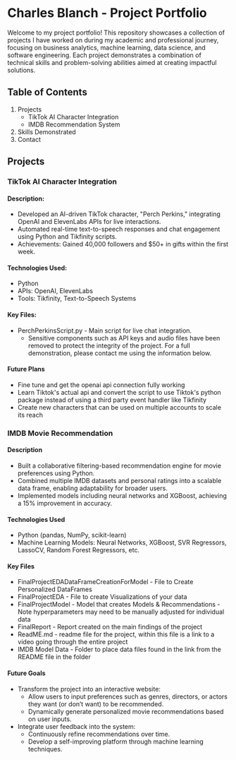 # Charles Blanch - Project Portfolio
Welcome to my project portfolio! This repository showcases a collection of projects I have worked on during my academic and professional journey, focusing on business analytics, machine learning, data science, and software engineering. Each project demonstrates a combination of technical skills and problem-solving abilities aimed at creating impactful solutions.

## Table of Contents
1. Projects
    - TikTok AI Character Integration
    - IMDB Recommendation System
2. Skills Demonstrated
3. Contact

## Projects

### TikTok AI Character Integration
#### Description:

- Developed an AI-driven TikTok character, "Perch Perkins," integrating OpenAI and ElevenLabs APIs for live interactions.
- Automated real-time text-to-speech responses and chat engagement using Python and Tikfinity scripts.
- Achievements: Gained 40,000 followers and $50+ in gifts within the first week.

#### Technologies Used:

- Python
- APIs: OpenAI, ElevenLabs
- Tools: Tikfinity, Text-to-Speech Systems

#### Key Files:

- PerchPerkinsScript.py - Main script for live chat integration.
    - Sensitive components such as API keys and audio files have been removed to protect the integrity of the project. For a full demonstration, please contact me using the information below.

#### Future Plans

- Fine tune and get the openai api connection fully working
- Learn Tiktok's actual api and convert the script to use Tiktok's python package instead of using a third party event handler like Tikfinity
- Create new characters that can be used on multiple accounts to scale its reach



### IMDB Movie Recommendation

#### Description
- Built a collaborative filtering-based recommendation engine for movie preferences using Python.
- Combined multiple IMDB datasets and personal ratings into a scalable data frame, enabling adaptability for broader users.
- Implemented models including neural networks and XGBoost, achieving a 15% improvement in accuracy.

#### Technologies Used

- Python (pandas, NumPy, scikit-learn)
- Machine Learning Models: Neural Networks, XGBoost, SVR Regressors, LassoCV, Random Forest Regressors, etc.

#### Key Files

- FinalProjectEDADataFrameCreationForModel - File to Create Personalized DataFrames
- FinalProjectEDA - File to create Visualizations of your data
- FinalProjectModel - Model that creates Models & Recommendations - Note hyperparameters may need to be manually adjusted for individual data
- FinalReport - Report created on the main findings of the project 
- ReadME.md - readme file for the project, within this file is a link to a video going through the entire project
- IMDB Model Data - Folder to place data files found in the link from the README file in the folder

#### Future Goals 

- Transform the project into an interactive website:
    - Allow users to input preferences such as genres, directors, or actors they want (or don’t want) to be recommended.
    - Dynamically generate personalized movie recommendations based on user inputs.
- Integrate user feedback into the system:
    - Continuously refine recommendations over time.
    - Develop a self-improving platform through machine learning techniques.



